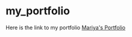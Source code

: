 # my_portfolio

Here is the link to my portfolio [Mariya's Portfolio](https://mariyajojy.github.io/my_portfolio/)
